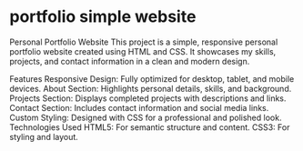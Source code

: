 # portfolio simple website
Personal Portfolio Website
This project is a simple, responsive personal portfolio website created using HTML and CSS. It showcases my skills, projects, and contact information in a clean and modern design.

Features
Responsive Design: Fully optimized for desktop, tablet, and mobile devices.
About Section: Highlights personal details, skills, and background.
Projects Section: Displays completed projects with descriptions and links.
Contact Section: Includes contact information and social media links.
Custom Styling: Designed with CSS for a professional and polished look.
Technologies Used
HTML5: For semantic structure and content.
CSS3: For styling and layout.
